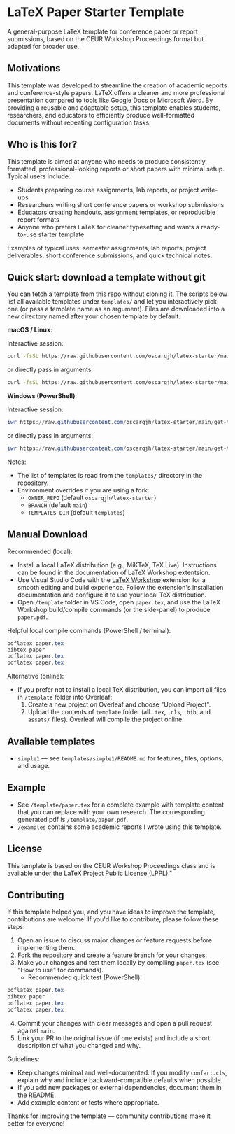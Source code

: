 # LaTeX Paper Starter Template

A general-purpose LaTeX template for conference paper or report submissions, based on the CEUR Workshop Proceedings format but adapted for broader use.

## Motivations

This template was developed to streamline the creation of academic reports and conference-style papers. LaTeX offers a cleaner and more professional presentation compared to tools like Google Docs or Microsoft Word. By providing a reusable and adaptable setup, this template enables students, researchers, and educators to efficiently produce well-formatted documents without repeating configuration tasks.

## Who is this for?

This template is aimed at anyone who needs to produce consistently formatted, professional-looking reports or short papers with minimal setup. Typical users include:

- Students preparing course assignments, lab reports, or project write-ups
- Researchers writing short conference papers or workshop submissions
- Educators creating handouts, assignment templates, or reproducible report formats
- Anyone who prefers LaTeX for cleaner typesetting and wants a ready-to-use starter template

Examples of typical uses: semester assignments, lab reports, project deliverables, short conference submissions, and quick technical notes.

## Quick start: download a template without git

You can fetch a template from this repo without cloning it. The scripts below list all available templates under `templates/` and let you interactively pick one (or pass a template name as an argument). Files are downloaded into a new directory named after your chosen template by default.

**macOS / Linux**:

Interactive session:

```bash
curl -fsSL https://raw.githubusercontent.com/oscarqjh/latex-starter/main/get-template.sh | bash -s --
```

or directly pass in arguments:

```bash
curl -fsSL https://raw.githubusercontent.com/oscarqjh/latex-starter/main/get-template.sh | bash -s -- simple1 MyPaper
```

**Windows (PowerShell)**:

Interactive session:

```powershell
iwr https://raw.githubusercontent.com/oscarqjh/latex-starter/main/get-template.ps1 -UseBasicParsing | iex
```

or directly pass in arguments:

```powershell
iwr https://raw.githubusercontent.com/oscarqjh/latex-starter/main/get-template.ps1 -UseBasicParsing | iex --TemplateName simple1 -Dest MyPaper
```

Notes:

- The list of templates is read from the `templates/` directory in the repository.
- Environment overrides if you are using a fork:
  - `OWNER_REPO` (default `oscarqjh/latex-starter`)
  - `BRANCH` (default `main`)
  - `TEMPLATES_DIR` (default `templates`)

## Manual Download

Recommended (local):

- Install a local LaTeX distribution (e.g., MiKTeX, TeX Live). Instructions can be found in the documentation of LaTeX Workshop extentsion.
- Use Visual Studio Code with the [LaTeX Workshop](https://marketplace.visualstudio.com/items?itemName=James-Yu.latex-workshop) extension for a smooth editing and build experience. Follow the extension's installation documentation and configure it to use your local TeX distribution.
- Open `/template` folder in VS Code, open `paper.tex`, and use the LaTeX Workshop build/compile commands (or the side-panel) to produce `paper.pdf`.

Helpful local compile commands (PowerShell / terminal):

```powershell
pdflatex paper.tex
bibtex paper
pdflatex paper.tex
pdflatex paper.tex
```

Alternative (online):

- If you prefer not to install a local TeX distribution, you can import all files in `/template` folder into Overleaf:
  1.  Create a new project on Overleaf and choose "Upload Project".
  2.  Upload the contents of `template` folder (all `.tex`, `.cls`, `.bib`, and `assets/` files). Overleaf will compile the project online.

## Available templates

- `simple1` — see `templates/simple1/README.md` for features, files, options, and usage.

## Example

- See `/template/paper.tex` for a complete example with template content that you can replace with your own research.
  The corresponding generated pdf is `/template/paper.pdf`.
- `/examples` contains some academic reports I wrote using this template.

## License

This template is based on the CEUR Workshop Proceedings class and is available under the LaTeX Project Public License (LPPL)."

## Contributing

If this template helped you, and you have ideas to improve the template, contributions are welcome! If you'd like to contribute, please follow these steps:

1. Open an issue to discuss major changes or feature requests before implementing them.
2. Fork the repository and create a feature branch for your changes.
3. Make your changes and test them locally by compiling `paper.tex` (see "How to use" for commands).
   - Recommended quick test (PowerShell):

```powershell
pdflatex paper.tex
bibtex paper
pdflatex paper.tex
pdflatex paper.tex
```

4. Commit your changes with clear messages and open a pull request against `main`.
5. Link your PR to the original issue (if one exists) and include a short description of what you changed and why.

Guidelines:

- Keep changes minimal and well-documented. If you modify `confart.cls`, explain why and include backward-compatible defaults when possible.
- If you add new packages or external dependencies, document them in the README.
- Add example content or tests where appropriate.

Thanks for improving the template — community contributions make it better for everyone!
